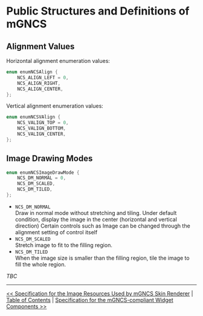 # Public Structures and Definitions of mGNCS

## Alignment Values

Horizontal alignment enumeration values:

```cpp
enum enumNCSAlign {
    NCS_ALIGN_LEFT = 0,
    NCS_ALIGN_RIGHT,
    NCS_ALIGN_CENTER,
};
```

Vertical alignment enumeration values:

```cpp
enum enumNCSVAlign {
    NCS_VALIGN_TOP = 0,
    NCS_VALIGN_BOTTOM,
    NCS_VALIGN_CENTER,
};
```

## Image Drawing Modes

```cpp
enum enumNCSImageDrawMode {
    NCS_DM_NORMAL = 0,
    NCS_DM_SCALED,
    NCS_DM_TILED,
};

```

- `NCS_DM_NORMAL`  
Draw in normal mode without stretching and tiling. Under default condition, display
the image in the center (horizontal and vertical direction) Certain controls
such as Image can be changed through the alignment setting of control itself
- `NCS_DM_SCALED`  
Stretch image to fit to the filling region.
- `NCS_DM_TILED`  
When the image size is smaller than the filling region, tile the image to fill
the whole region.

_TBC_

----

[&lt;&lt; Specification for the Image Resources Used by mGNCS Skin Renderer](MiniGUIProgGuideAppendixB.md) |
[Table of Contents](README.md) |
[Specification for the mGNCS-compliant Widget Components &gt;&gt;](MiniGUIProgGuideAppendixD.md)

[Release Notes for MiniGUI 3.2]: /supplementary-docs/Release-Notes-for-MiniGUI-3.2.md
[Release Notes for MiniGUI 4.0]: /supplementary-docs/Release-Notes-for-MiniGUI-4.0.md
[Showing Text in Complex or Mixed Scripts]: /supplementary-docs/Showing-Text-in-Complex-or-Mixed-Scripts.md
[Supporting and Using Extra Input Messages]: /supplementary-docs/Supporting-and-Using-Extra-Input-Messages.md
[Using CommLCD NEWGAL Engine and Comm IAL Engine]: /supplementary-docs/Using-CommLCD-NEWGAL-Engine-and-Comm-IAL-Engine.md
[Using Enhanced Font Interfaces]: /supplementary-docs/Using-Enhanced-Font-Interfaces.md
[Using Images and Fonts on System without File System]: /supplementary-docs/Using-Images-and-Fonts-on-System-without-File-System.md
[Using SyncUpdateDC to Reduce Screen Flicker]: /supplementary-docs/Using-SyncUpdateDC-to-Reduce-Screen-Flicker.md
[Writing DRI Engine Driver for Your GPU]: /supplementary-docs/Writing-DRI-Engine-Driver-for-Your-GPU.md
[Writing MiniGUI Apps for 64-bit Platforms]: /supplementary-docs/Writing-MiniGUI-Apps-for-64-bit-Platforms.md

[Quick Start]: /user-manual/MiniGUIUserManualQuickStart.md
[Building MiniGUI]: /user-manual/MiniGUIUserManualBuildingMiniGUI.md
[Compile-time Configuration]: /user-manual/MiniGUIUserManualCompiletimeConfiguration.md
[Runtime Configuration]: /user-manual/MiniGUIUserManualRuntimeConfiguration.md
[Tools]: /user-manual/MiniGUIUserManualTools.md
[Feature List]: /user-manual/MiniGUIUserManualFeatureList.md

[MiniGUI Overview]: /MiniGUI-Overview.md
[MiniGUI User Manual]: /user-manual/README.md
[MiniGUI Programming Guide]: /programming-guide/README.md
[MiniGUI Porting Guide]: /porting-guide/README.md
[MiniGUI Supplementary Documents]: /supplementary-docs/README.md
[MiniGUI API Reference Manuals]: /api-reference/README.md

[MiniGUI Official Website]: http://www.minigui.com
[Beijing FMSoft Technologies Co., Ltd.]: https://www.fmsoft.cn
[FMSoft Technologies]: https://www.fmsoft.cn
[HarfBuzz]: https://www.freedesktop.org/wiki/Software/HarfBuzz/
